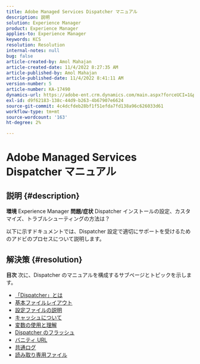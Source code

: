 ```yaml
---
title: Adobe Managed Services Dispatcher マニュアル
description: 説明
solution: Experience Manager
product: Experience Manager
applies-to: Experience Manager
keywords: KCS
resolution: Resolution
internal-notes: null
bug: false
article-created-by: Amol Mahajan
article-created-date: 11/4/2022 8:27:35 AM
article-published-by: Amol Mahajan
article-published-date: 11/4/2022 8:41:11 AM
version-number: 5
article-number: KA-17490
dynamics-url: https://adobe-ent.crm.dynamics.com/main.aspx?forceUCI=1&pagetype=entityrecord&etn=knowledgearticle&id=aa983485-1a5c-ed11-9561-6045bd006704
exl-id: d9f62183-138c-44d9-b263-4b67907e6624
source-git-commit: 4c4dcfdeb28bf1f51efda7fd138a96c626033d61
workflow-type: tm+mt
source-wordcount: '163'
ht-degree: 2%

---
```


# Adobe Managed Services Dispatcher マニュアル

## 説明 {#description}

<b>環境</b>
Experience Manager
<b>問題/症状</b>
Dispatcher インストールの設定、カスタマイズ、トラブルシューティングの方法は？

以下に示すドキュメントでは、Dispatcher 設定で適切にサポートを受けるためのアドビのプロセスについて説明します。


## 解決策 {#resolution}

<b>目次</b>
次に、Dispatcher のマニュアルを構成するサブページとトピックを示します。

- [「Dispatcher」とは](https://experienceleague.adobe.com/docs/experience-cloud-kcs/kbarticles/KA-17911.html%3Flang%3Den)
- [基本ファイルレイアウト](https://experienceleague.adobe.com/docs/experience-cloud-kcs/kbarticles/KA-17502.html%3Flang%3Den)
- [設定ファイルの説明](https://experienceleague.adobe.com/docs/experience-cloud-kcs/kbarticles/KA-17477.html%3Flang%3Den)
- [キャッシュについて](https://experienceleague.adobe.com/docs/experience-cloud-kcs/kbarticles/KA-17912.html%3Flang%3Den)
- [変数の使用と理解](https://experienceleague.adobe.com/docs/experience-cloud-kcs/kbarticles/KA-17487.html%3Flang%3Den)
- [Dispatcher のフラッシュ](https://experienceleague.adobe.com/docs/experience-cloud-kcs/kbarticles/KA-17493.html%3Flang%3Den)
- [バニティ URL](https://experienceleague.adobe.com/docs/experience-cloud-kcs/kbarticles/KA-17463.html%3Flang%3Den)
- [共通ログ](https://experienceleague.adobe.com/docs/experience-cloud-kcs/kbarticles/KA-17914.html%3Flang%3Den)
- [読み取り専用ファイル](https://experienceleague.adobe.com/docs/experience-cloud-kcs/kbarticles/KA-17483.html%3Flang%3Den)
